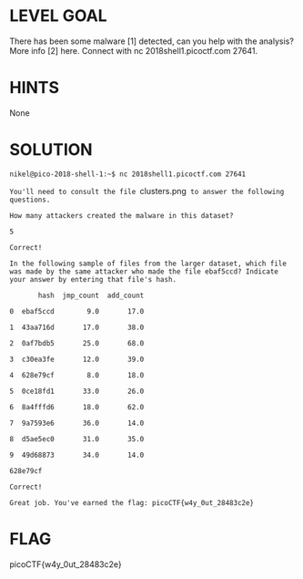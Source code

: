 # LEVEL GOAL

There has been some malware [1]  detected, can you help with the analysis? More info [2]  here. Connect with nc 2018shell1.picoctf.com 27641.

# HINTS

None

# SOLUTION

`nikel@pico-2018-shell-1:~$ nc 2018shell1.picoctf.com 27641`

`You'll need to consult the file `clusters.png` to answer the following questions.`

`How many attackers created the malware in this dataset?`

`5`

`Correct!`

`In the following sample of files from the larger dataset, which file was made by the same attacker who made the file ebaf5ccd? Indicate your answer by entering that file's hash.`

`       hash  jmp_count  add_count`

`0  ebaf5ccd        9.0       17.0`

`1  43aa716d       17.0       38.0`

`2  0af7bdb5       25.0       68.0`

`3  c30ea3fe       12.0       39.0`

`4  628e79cf        8.0       18.0`

`5  0ce18fd1       33.0       26.0`

`6  8a4fffd6       18.0       62.0`

`7  9a7593e6       36.0       14.0`

`8  d5ae5ec0       31.0       35.0`

`9  49d68873       34.0       14.0`

`628e79cf`

`Correct!`

`Great job. You've earned the flag: picoCTF{w4y_0ut_28483c2e}`

# FLAG

picoCTF{w4y_0ut_28483c2e}
